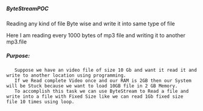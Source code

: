 ##### ByteStreamPOC

Reading any kind of file Byte wise and write it into same type of file


Here I am reading every 1000 bytes of mp3 file and writing it to another mp3.file

##### Purpose:
       Suppose we have an video file of size 10 Gb and want it read it and write to another location using programming.
       If we Read complete Video once and our RAM is 2GB then our System will be Stuck because we want to load 10GB file in 2 GB Memory.
       To accomplish this task we can use ByteStream to Read a file and write into a file with Fixed Size like we can read 1Gb fixed size          file 10 times using loop.
